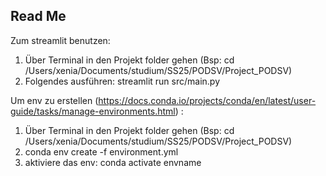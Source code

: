 ## Read Me

Zum streamlit benutzen:

1. Über Terminal in den Projekt folder gehen (Bsp: cd /Users/xenia/Documents/studium/SS25/PODSV/Project_PODSV)
2. Folgendes ausführen: streamlit run src/main.py


Um env zu erstellen (https://docs.conda.io/projects/conda/en/latest/user-guide/tasks/manage-environments.html) :
 
 1. Über Terminal in den Projekt folder gehen (Bsp: cd /Users/xenia/Documents/studium/SS25/PODSV/Project_PODSV)
 2. conda env create -f environment.yml
 3. aktiviere das env: conda activate envname